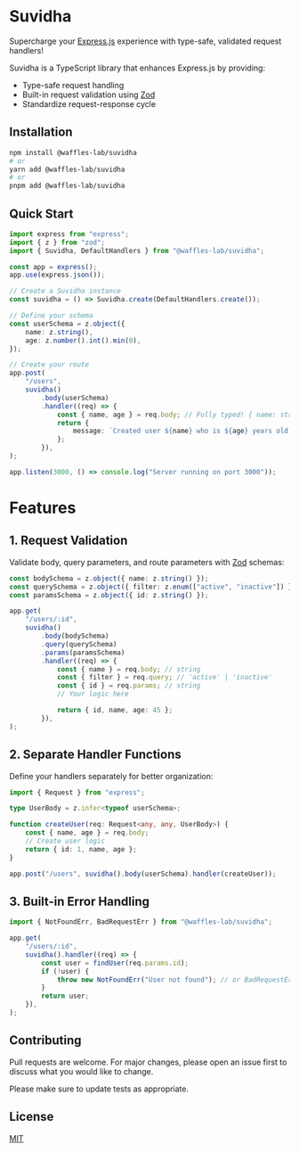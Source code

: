# Suvidha

Supercharge your [Express.js](https://expressjs.com/) experience with type-safe, validated request handlers!

Suvidha is a TypeScript library that enhances Express.js by providing:

-   Type-safe request handling
-   Built-in request validation using [Zod](https://zod.dev/)
-   Standardize request-response cycle

## Installation

```bash
npm install @waffles-lab/suvidha
# or
yarn add @waffles-lab/suvidha
# or
pnpm add @waffles-lab/suvidha
```

## Quick Start

```typescript
import express from "express";
import { z } from "zod";
import { Suvidha, DefaultHandlers } from "@waffles-lab/suvidha";

const app = express();
app.use(express.json());

// Create a Suvidha instance
const suvidha = () => Suvidha.create(DefaultHandlers.create());

// Define your schema
const userSchema = z.object({
    name: z.string(),
    age: z.number().int().min(0),
});

// Create your route
app.post(
    "/users",
    suvidha()
        .body(userSchema)
        .handler((req) => {
            const { name, age } = req.body; // Fully typed! { name: string, age: number }
            return {
                message: `Created user ${name} who is ${age} years old`,
            };
        }),
);

app.listen(3000, () => console.log("Server running on port 3000"));
```

# Features

## 1. Request Validation

Validate body, query parameters, and route parameters with [Zod](https://zod.dev/) schemas:

```typescript
const bodySchema = z.object({ name: z.string() });
const querySchema = z.object({ filter: z.enum(["active", "inactive"]) });
const paramsSchema = z.object({ id: z.string() });

app.get(
    "/users/:id",
    suvidha()
        .body(bodySchema)
        .query(querySchema)
        .params(paramsSchema)
        .handler((req) => {
            const { name } = req.body; // string
            const { filter } = req.query; // 'active' | 'inactive'
            const { id } = req.params; // string
            // Your logic here

            return { id, name, age: 45 };
        }),
);
```

## 2. Separate Handler Functions

Define your handlers separately for better organization:

```typescript
import { Request } from "express";

type UserBody = z.infer<typeof userSchema>;

function createUser(req: Request<any, any, UserBody>) {
    const { name, age } = req.body;
    // Create user logic
    return { id: 1, name, age };
}

app.post("/users", suvidha().body(userSchema).handler(createUser));
```

## 3. Built-in Error Handling

```typescript
import { NotFoundErr, BadRequestErr } from "@waffles-lab/suvidha";

app.get(
    "/users/:id",
    suvidha().handler((req) => {
        const user = findUser(req.params.id);
        if (!user) {
            throw new NotFoundErr("User not found"); // or BadRequestErr("User not found")
        }
        return user;
    }),
);
```

## Contributing

Pull requests are welcome. For major changes, please open an issue first
to discuss what you would like to change.

Please make sure to update tests as appropriate.

## License

[MIT](https://choosealicense.com/licenses/mit/)
